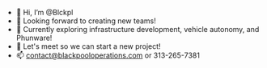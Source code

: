 - 👋 Hi, I’m @Blckpl
- 👀 Looking forward to creating new teams!
- 🌱 Currently exploring infrastructure development, vehicle autonomy, and Phunware!
- 💞️ Let's meet so we can start a new project!
- 📫 contact@blackpooloperations.com or 313-265-7381
